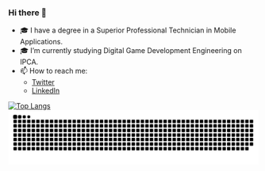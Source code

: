 ### Hi there 👋

- 🎓 I have a degree in a Superior Professional Technician in Mobile Applications.
- 🎓 I’m currently studying Digital Game Development Engineering on IPCA.
- 📫 How to reach me: 
  - [Twitter](https://twitter.com/saraivinha98)
  - [LinkedIn](https://www.linkedin.com/in/jo%C3%A3o-saraiva-5103721b9/)

[![Top Langs](https://github-readme-stats.vercel.app/api/top-langs/?username=Saraiv&layout=compact)](https://github.com/Saraiv/github-readme-stats)
![Snake animation](https://github.com/Saraiv/Saraiv/blob/output/github-contribution-grid-snake.svg)
